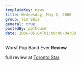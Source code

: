 ```yaml
---
templateKey: news
title: Wednesday, May 3, 2006
group: Tim Shia
general: true
postedBy: ppfhouse
date: 2006-05-04T01:00:00-04:00
---
```

Worst Pop Band Ever **Review**

full review at [Toronto Star](http://www.thestar.com/NASApp/cs/ContentServer?pagename=thestar/Layout/Article_Type1&call_pageid=971358637177&c=Article&cid=1146606639968)